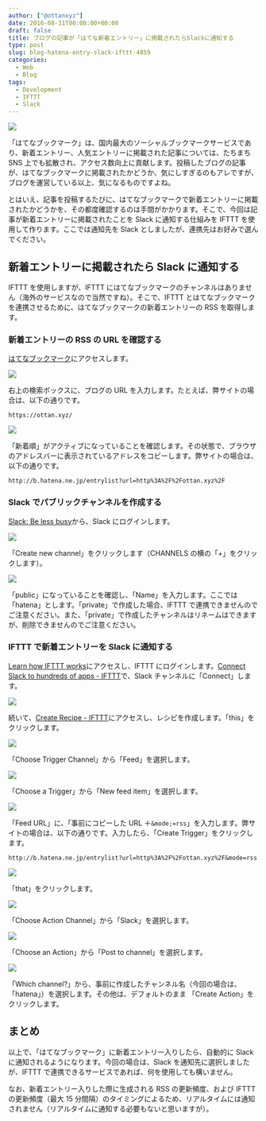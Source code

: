 ```yaml
---
author: ["@ottanxyz"]
date: 2016-08-31T00:00:00+00:00
draft: false
title: ブログの記事が「はてな新着エントリー」に掲載されたらSlackに通知する
type: post
slug: blog-hatena-entry-slack-ifttt-4859
categories:
  - Web
  - Blog
tags:
  - Development
  - IFTTT
  - Slack
---
```


![](160831-57c6ccdf04c70.png)

「はてなブックマーク」は、国内最大のソーシャルブックマークサービスであり、新着エントリー、人気エントリーに掲載された記事については、たちまち SNS 上でも拡散され、アクセス数向上に貢献します。投稿したブログの記事が、はてなブックマークに掲載されたかどうか、気にしすぎるのもアレですが、ブログを運営している以上、気になるものですよね。

とはいえ、記事を投稿するたびに、はてなブックマークで新着エントリーに掲載されたかどうかを、その都度確認するのは手間がかかります。そこで、今回は記事が新着エントリーに掲載されたことを Slack に通知する仕組みを IFTTT を使用して作ります。ここでは通知先を Slack としましたが、連携先はお好みで選んでください。

## 新着エントリーに掲載されたら Slack に通知する

IFTTT を使用しますが、IFTTT にはてなブックマークのチャンネルはありません（海外のサービスなので当然ですね）。そこで、IFTTT とはてなブックマークを連携させるために、はてなブックマークの新着エントリーの RSS を取得します。

### 新着エントリーの RSS の URL を確認する

[はてなブックマーク](http://b.hatena.ne.jp/)にアクセスします。

![](160831-57c6cce800e63.png)

右上の検索ボックスに、ブログの URL を入力します。たとえば、弊サイトの場合は、以下の通りです。

    https://ottan.xyz/

![](160831-57c6ccec88a7c.png)

「新着順」がアクティブになっていることを確認します。その状態で、ブラウザのアドレスバーに表示されているアドレスをコピーします。弊サイトの場合は、以下の通りです。

    http://b.hatena.ne.jp/entrylist?url=http%3A%2F%2Fottan.xyz%2F

### Slack でパブリックチャンネルを作成する

[Slack: Be less busy](https://slack.com/)から、Slack にログインします。

![](160831-57c6ccf11b89b.png)

「Create new channel」をクリックします（CHANNELS の横の「+」をクリックします）。

![](160831-57c6ccf5c3471.png)

「public」になっていることを確認し、「Name」を入力します。ここでは「hatena」とします。「private」で作成した場合、IFTTT で連携できませんのでご注意ください。また、「private」で作成したチャンネルはリネームはできますが、削除できませんのでご注意ください。

### IFTTT で新着エントリーを Slack に通知する

[Learn how IFTTT works](https://ifttt.com/)にアクセスし、IFTTT にログインします。[Connect Slack to hundreds of apps - IFTTT](https://ifttt.com/slack)で、Slack チャンネルに「Connect」します。

![](160831-57c6ccfa9ac43.png)

続いて、[Create Recipe - IFTTT](https://ifttt.com/myrecipes/personal/new)にアクセスし、レシピを作成します。「this」をクリックします。

![](160831-57c6ccff62a0f.png)

「Choose Trigger Channel」から「Feed」を選択します。

![](160831-57c6cd043e82a.png)

「Choose a Trigger」から「New feed item」を選択します。

![](160831-57c6cd099a150.png)

「Feed URL」に、「事前にコピーした URL ＋`&mode;=rss`」を入力します。弊サイトの場合は、以下の通りです。入力したら、「Create Trigger」をクリックします。

    http://b.hatena.ne.jp/entrylist?url=http%3A%2F%2Fottan.xyz%2F&mode=rss

![](160831-57c6cd0f6750d.png)

「that」をクリックします。

![](160831-57c6cd144a476.png)

「Choose Action Channel」から「Slack」を選択します。

![](160831-57c6cd1a4c7e7.png)

「Choose an Action」から「Post to channel」を選択します。

![](160831-57c6cd21c6d4e.png)

「Which channel?」から、事前に作成したチャンネル名（今回の場合は、「hatena」）を選択します。その他は、デフォルトのまま
「Create Action」をクリックします。

## まとめ

以上で、「はてなブックマーク」に新着エントリー入りしたら、自動的に Slack に通知されるようになります。今回の場合は、Slack を通知先に選択しましたが、IFTTT で連携できるサービスであれば、何を使用しても構いません。

なお、新着エントリー入りした際に生成される RSS の更新頻度、および IFTTT の更新頻度（最大 15 分間隔）のタイミングによるため、リアルタイムには通知されません（リアルタイムに通知する必要もないと思いますが）。

